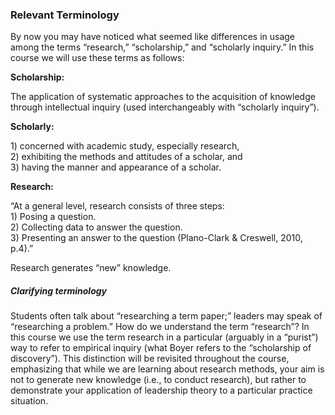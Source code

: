 ### Relevant Terminology

By now you may have noticed what seemed like differences in usage among the terms “research,” “scholarship,” and “scholarly inquiry.”  In this course we will use these terms as follows:

**Scholarship:** 

The application of systematic approaches to the acquisition of knowledge through intellectual inquiry \(used interchangeably with “scholarly inquiry”\).

**Scholarly:**

1\) concerned with academic study, especially research,  
2\) exhibiting the methods and attitudes of a scholar, and  
3\) having the manner and appearance of a scholar.

**Research:** 

“At a general level, research consists of three steps:  
1\) Posing a question.  
2\) Collecting data to answer the question.  
3\) Presenting an answer to the question \(Plano-Clark & Creswell, 2010, p.4\).” 

Research generates “new” knowledge.

##### Clarifying terminology

Students often talk about “researching a term paper;” leaders may speak of “researching a problem.” How do we understand the term “research”? In this course we use the term research in a particular \(arguably in a “purist”\) way to refer to empirical inquiry \(what Boyer refers to the “scholarship of discovery”\).  This distinction will be revisited throughout the course, emphasizing that while we are learning about research methods, your aim is not to generate new knowledge \(i.e., to conduct research\), but rather to demonstrate your application of leadership theory to a particular practice situation.

